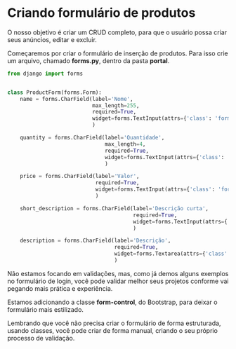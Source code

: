 # Criando formulário de produtos

O nosso objetivo é criar um CRUD completo, para que o usuário possa criar seus anúncios, editar e excluir.

Começaremos por criar o formulário de inserção de produtos. Para isso crie um arquivo, chamado **forms.py**, dentro da pasta **portal**.

```python
from django import forms


class ProductForm(forms.Form):
    name = forms.CharField(label='Nome',
                           max_length=255,
                           required=True,
                           widget=forms.TextInput(attrs={'class': 'form-control'})
                           )

    quantity = forms.CharField(label='Quantidade',
                               max_length=4,
                               required=True,
                               widget=forms.TextInput(attrs={'class': 'form-control'})
                               )

    price = forms.CharField(label='Valor',
                            required=True,
                            widget=forms.TextInput(attrs={'class': 'form-control'})
                            )

    short_description = forms.CharField(label='Descrição curta',
                                        required=True,
                                        widget=forms.TextInput(attrs={'class': 'form-control'})
                                        )

    description = forms.CharField(label='Descrição',
                                  required=True,
                                  widget=forms.Textarea(attrs={'class': 'form-control'})
                                  )
```

Não estamos focando em validações, mas, como já demos alguns exemplos no formulário de login, você pode validar melhor seus projetos conforme vai pegando mais prática e experiência.

Estamos adicionando a classe **form-control**, do Bootstrap, para deixar o formulário mais estilizado.

Lembrando que você não precisa criar o formulário de forma estruturada, usando classes, você pode criar de forma manual, criando o seu próprio processo de validação.
